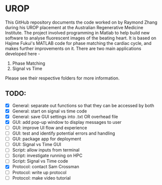 # UROP

This GitHub repository documents the code worked on by Raymond Zhang during his UROP placement at the Australian Regenerative Medicine Institute. The project involved programming in Matlab to help build new software to analyse fluorescent images of the beating heart. It is based on Hajime Fukui's MATLAB code for phase matching the cardiac cycle, and makes further improvements on it. There are two main applications developed here - 

1. Phase Matching
2. Signal vs Time

Please see their respective folders for more information.

## TODO:
- [x] General: separate out functions so that they can be accessed by both
- [x] General: start on signal vs time code
- [x] General: save GUI settings into .txt OR overhead file
- [x] GUI: add pop-up window to display messages to user
- [ ] GUI: improve UI flow and experience
- [ ] GUI: test and identify potential errors and handling
- [ ] GUI: package app for deployment
- [ ] GUI: Signal vs Time GUI
- [ ] Script: allow inputs from terminal
- [ ] Script: investigate running on HPC
- [ ] Script: Signal vs Time code
- [x] Protocol: contact Sam Crossman
- [ ] Protocol: write up protocol
- [ ] Protocol: make video tutorial
